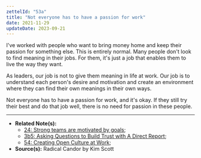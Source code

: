 ```yaml
---
zettelId: "53a"
title: "Not everyone has to have a passion for work"
date: 2021-11-29
updateDate: 2023-09-21
---
```


I've worked with people who want to bring money home and keep their passion for something else. This is entirely normal. Many people don't look to find meaning in their jobs. For them, it's just a job that enables them to live the way they want.

As leaders, our job is not to give them meaning in life at work. Our job is to understand each person's desire and motivation and create an environment where they can find their own meanings in their own ways.

Not everyone has to have a passion for work, and it's okay. If they still try their best and do that job well, there is no need for passion in these people.

---

- **Related Note(s):**
  - [24: Strong teams are motivated by goals](/notes/24/);
  - [3b5: Asking Questions to Build Trust with A Direct Report](/notes/3b5/);
  - [54: Creating Open Culture at Work](/notes/54/);
- **Source(s):** Radical Candor by Kim Scott
